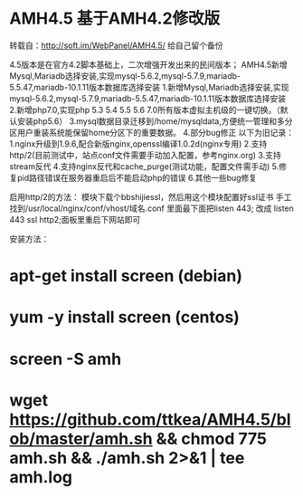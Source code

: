 # AMH4.5 基于AMH4.2修改版

转载自：http://soft.im/WebPanel/AMH4.5/  给自己留个备份

4.5版本是在官方4.2脚本基础上，二次增强开发出来的民间版本；
AMH4.5新增Mysql,Mariadb选择安装,实现mysql-5.6.2,mysql-5.7.9,mariadb-5.5.47,mariadb-10.1.11版本数据库选择安装
1.新增Mysql,Mariadb选择安装,实现mysql-5.6.2,mysql-5.7.9,mariadb-5.5.47,mariadb-10.1.11版本数据库选择安装
2.新增php7.0,实现php 5.3 5.4 5.5 5.6 7.0所有版本虚拟主机级的一键切换。（默认安装php5.6）
3.mysql数据目录迁移到/home/mysqldata,方便统一管理和多分区用户重装系统能保留home分区下的重要数据。
4.部分bug修正 以下为旧记录：
1.nginx升级到1.9.6,配合新版nginx,openssl编译1.0.2d(nginx专用)
2.支持http/2(目前测试中，站点conf文件需要手动加入配置，参考nginx.org)
3.支持stream反代
4.支持nginx反代和cache_purge(测试功能，配置文件需手动)
5.修复pid路径错误在服务器重启后不能启动php的错误
6.其他一些bug修复

启用http/2的方法：
模块下载个bbshijiessl，然后用这个模块配置好ssl证书
手工找到/usr/local/nginx/conf/vhost/域名.conf 里面最下面把listen 443; 改成 listen
443 ssl http2;面板里重启下网站即可

安装方法：

# apt-get install screen (debian)

# yum -y install screen (centos)

# screen -S amh

# wget https://github.com/ttkea/AMH4.5/blob/master/amh.sh && chmod 775 amh.sh && ./amh.sh 2>&1 | tee amh.log





